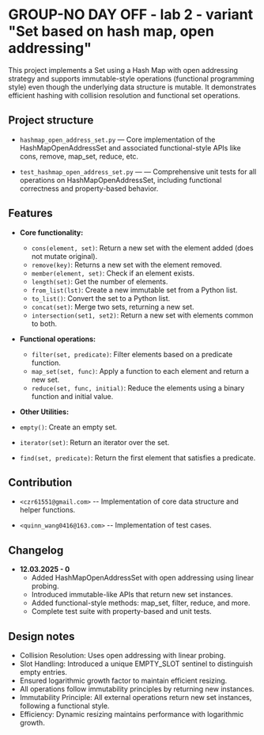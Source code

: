 # GROUP-NO DAY OFF - lab 2 - variant "Set based on hash map, open addressing"

This project implements a Set using a Hash Map with open
addressing strategy and supports immutable-style operations
(functional programming style) even though the underlying data
structure is mutable. It demonstrates efficient hashing with
collision resolution and functional set operations.

## Project structure

- `hashmap_open_address_set.py` — Core implementation of the
  HashMapOpenAddressSet and associated functional-style
  APIs like cons, remove, map_set, reduce, etc.

- `test_hashmap_open_address_set.py` — — Comprehensive unit
  tests for all operations on HashMapOpenAddressSet,
  including functional correctness and property-based behavior.

## Features

- **Core functionality:**

  - `cons(element, set)`: Return a new set with the element
    added (does not mutate original).
  - `remove(key)`: Returns a new set with the element removed.
  - `member(element, set)`: Check if an element exists.
  - `length(set)`: Get the number of elements.
  - `from_list(lst)`: Create a new immutable set from
    a Python list.
  - `to_list()`: Convert the set to a Python list.
  - `concat(set)`: Merge two sets, returning a new set.
  - `intersection(set1, set2)`: Return a new set with elements
    common to both.

- **Functional operations:**

  - `filter(set, predicate)`:  Filter elements based on a
    predicate function.
  - `map_set(set, func)`: Apply a function to each element
    and return a new set.
  - `reduce(set, func, initial)`: Reduce the elements using a binary
    function and initial value.

- **Other Utilities:**

- `empty()`: Create an empty set.
- `iterator(set)`: Return an iterator over the set.
- `find(set, predicate)`: Return the first element that
  satisfies a predicate.

## Contribution

- `<czr61551@gmail.com>` -- Implementation of core data
  structure and helper functions.

- `<quinn_wang0416@163.com>` -- Implementation of test cases.

## Changelog

- **12.03.2025 - 0**
  - Added HashMapOpenAddressSet with open addressing using
    linear probing.
  - Introduced immutable-like APIs that return new set instances.
  - Added functional-style methods: map_set, filter, reduce, and more.
  - Complete test suite with property-based and unit tests.

## Design notes

- Collision Resolution: Uses open addressing with linear probing.
- Slot Handling: Introduced a unique EMPTY_SLOT sentinel to
  distinguish empty entries.
- Ensured logarithmic growth factor to maintain efficient resizing.
- All operations follow immutability principles by returning new instances.
- Immutability Principle: All external operations return new set
  instances, following a functional style.
- Efficiency: Dynamic resizing maintains performance with
  logarithmic growth.
